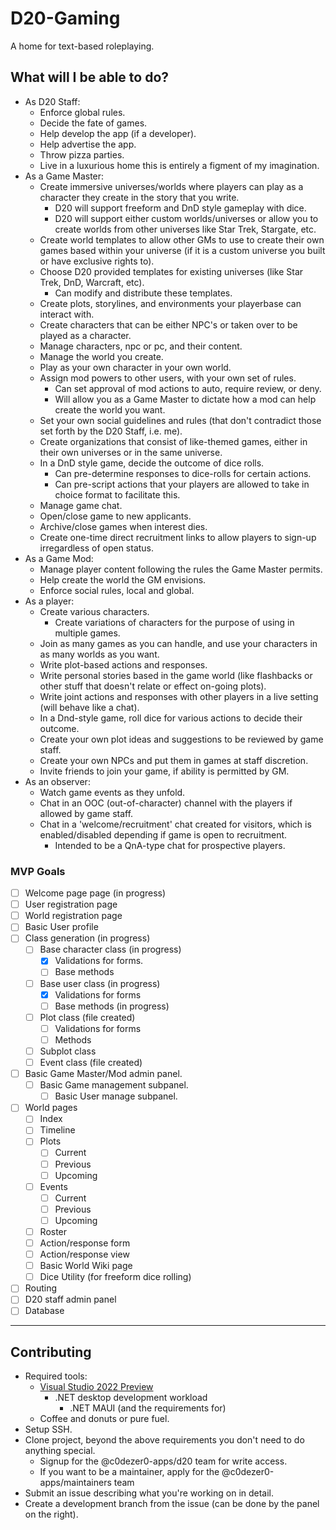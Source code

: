 # D20-Gaming
A home for text-based roleplaying. 

## What will I be able to do?
- As D20 Staff:
  - Enforce global rules.
  - Decide the fate of games.
  - Help develop the app (if a developer).
  - Help advertise the app.
  - Throw pizza parties.
  - Live in a luxurious home this is entirely a figment of my imagination.
- As a Game Master:
  - Create immersive universes/worlds where players can play as a character they create in the story that you write.
    - D20 will support freeform and DnD style gameplay with dice.
    - D20 will support either custom worlds/universes or allow you to create worlds from other universes like Star Trek, Stargate, etc.
  - Create world templates to allow other GMs to use to create their own games based within your universe (if it is a custom universe you built or have exclusive rights to).
  - Choose D20 provided templates for existing universes (like Star Trek, DnD, Warcraft, etc).
    - Can modify and distribute these templates.
  - Create plots, storylines, and environments your playerbase can interact with.
  - Create characters that can be either NPC's or taken over to be played as a character.
  - Manage characters, npc or pc, and their content.
  - Manage the world you create.
  - Play as your own character in your own world.
  - Assign mod powers to other users, with your own set of rules.
    - Can set approval of mod actions to auto, require review, or deny.
    - Will allow you as a Game Master to dictate how a mod can help create the world you want.
  - Set your own social guidelines and rules (that don't contradict those set forth by the D20 Staff, i.e. me).
  - Create organizations that consist of like-themed games, either in their own universes or in the same universe.
  - In a DnD style game, decide the outcome of dice rolls.
    - Can pre-determine responses to dice-rolls for certain actions.
    - Can pre-script actions that your players are allowed to take in choice format to facilitate this.
  - Manage game chat.
  - Open/close game to new applicants.
  - Archive/close games when interest dies.
  - Create one-time direct recruitment links to allow players to sign-up irregardless of open status.
- As a Game Mod:
  - Manage player content following the rules the Game Master permits.
  - Help create the world the GM envisions.
  - Enforce social rules, local and global.
- As a player:
  - Create various characters.
    - Create variations of characters for the purpose of using in multiple games.
  - Join as many games as you can handle, and use your characters in as many worlds as you want.
  - Write plot-based actions and responses.
  - Write personal stories based in the game world (like flashbacks or other stuff that doesn't relate or effect on-going plots).
  - Write joint actions and responses with other players in a live setting (will behave like a chat).
  - In a Dnd-style game, roll dice for various actions to decide their outcome.
  - Create your own plot ideas and suggestions to be reviewed by game staff.
  - Create your own NPCs and put them in games at staff discretion.
  - Invite friends to join your game, if ability is permitted by GM.
- As an observer:
  - Watch game events as they unfold.
  - Chat in an OOC (out-of-character) channel with the players if allowed by game staff.
  - Chat in a 'welcome/recruitment' chat created for visitors, which is enabled/disabled depending if game is open to recruitment.
    - Intended to be a QnA-type chat for prospective players.

### MVP Goals
- [ ] Welcome page page (in progress)
- [ ] User registration page
- [ ] World registration page
- [ ] Basic User profile
- [ ] Class generation (in progress)
  - [ ] Base character class (in progress)
    - [x] Validations for forms.
    - [ ] Base methods
  - [ ] Base user class (in progress)
    - [x] Validations for forms
    - [ ] Base methods (in progress)
  - [ ] Plot class (file created)
    - [ ] Validations for forms
    - [ ] Methods
  - [ ] Subplot class
  - [ ] Event class (file created)
- [ ] Basic Game Master/Mod admin panel.
  - [ ] Basic Game management subpanel.
    - [ ] Basic User manage subpanel.
- [ ] World pages
  - [ ] Index
  - [ ] Timeline
  - [ ] Plots
    - [ ] Current
    - [ ] Previous
    - [ ] Upcoming
  - [ ] Events
    - [ ] Current
    - [ ] Previous
    - [ ] Upcoming
  - [ ] Roster
  - [ ] Action/response form
  - [ ] Action/response view
  - [ ] Basic World Wiki page
  - [ ] Dice Utility (for freeform dice rolling)
- [ ] Routing
- [ ] D20 staff admin panel
- [ ] Database
---
## Contributing
- Required tools:
  - [Visual Studio 2022 Preview](https://visualstudio.microsoft.com/vs/preview/)
    - .NET desktop development workload
      - .NET MAUI (and the requirements for)
  - Coffee and donuts or pure fuel.
- Setup SSH.
- Clone project, beyond the above requirements you don't need to do anything special.
  - Signup for the @c0dezer0-apps/d20 team for write access.
  - If you want to be a maintainer, apply for the @c0dezer0-apps/maintainers team
- Submit an issue describing what you're working on in detail. 
- Create a development branch from the issue (can be done by the panel on the right).
